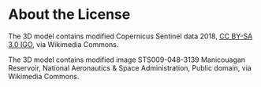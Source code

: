 # About the License

The 3D model contains modified Copernicus Sentinel data 2018, [CC BY-SA 3.0
IGO](https://creativecommons.org/licenses/by-sa/3.0/igo/deed.en), via Wikimedia
Commons.

The 3D model contains modified image STS009-048-3139 Manicouagan Reservoir,
National Aeronautics & Space Administration, Public domain, via Wikimedia
Commons.
